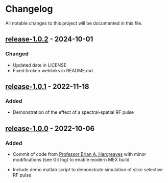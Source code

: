 # Changelog

All notable changes to this project will be documented in this file.

## [release-1.0.2](https://github.com/SWastling/blochsim/tree/release-1.0.2) - 2024-10-01

### Changed
- Updated date in  LICENSE
- Fixed broken weblinks in README.md

## [release-1.0.1](https://github.com/SWastling/blochsim/tree/release-1.0.1) - 2022-11-18

### Added
- Demonstration of the effect of a spectral-spatial RF pulse

## [release-1.0.0](https://github.com/SWastling/blochsim/tree/release-1.0.0) - 2022-10-06

### Added

- Commit of code from 
[Professor Brian A. Hargreaves](mailto:bah@stanford.edu) with minor 
modifications (see Git log) to enable modern MEX build 

- Include demo matlab script to demonstrate simulation of slice selective RF pulse
